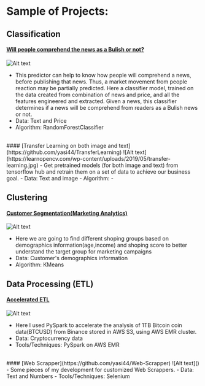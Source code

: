 # Sample of Projects:


## Classification
#### [Will people comprehend the news as a Bulish or not?](https://github.com/yasi44/Classifier_BulishPredictor_NLPCryptoNews_Prices)
![Alt text](https://tse4.mm.bing.net/th?id=OIP.zU3UWFU3dREt9TXVHJmwOAHaEK&pid=Api&P=0&h=180)
- This predictor can help to know how people will comprehend a news, before publishing that news. Thus, a market movement from people reaction may be partially predicted. Here a classifier model, trained on the data created from combination of news and price, and all the features engineered and extracted. Given a news, this classifier determines if a news will be comprehend from readers as a Bulish news or not.
- Data: Text and Price
- Algorithm: RandomForestClassifier
<br/>
#### [Transfer Learning on both image and text](https://github.com/yasi44/TransferLearning)
![Alt text](https://learnopencv.com/wp-content/uploads/2019/05/transfer-learning.jpg)
-  Get pretrained models (for both image and text) from tensorflow hub and retrain them on a set of data to achieve our business goal.
-  Data: Text and image
-  Algorithm: -

## Clustering
#### [Customer Segmentation(Marketing Analytics)](https://github.com/yasi44/Market-Analytics---Customer-Segmentation)
![Alt text](https://tse2.mm.bing.net/th?id=OIP.fWML8gojKp5PnKKjJqBqXwHaEh&pid=Api&P=0&h=180)
- Here we are going to find different shoping groups based on demographics information(age,income) and shoping score to better understand the target group for marketing campaigns
- Data: Customer's demographics information
- Algorithm: KMeans

## Data Processing (ETL)
#### [Accelerated ETL](https://github.com/yasi44/PySpark_Snippets)
![Alt text](https://tse2.mm.bing.net/th?id=OIP.od8CVSZu83bcqG0Trw8N9QHaEL&pid=Api&P=0&h=180)
- Here I used PySpark to accelerate the analysis of 1TB Bitcoin coin data(BTCUSD) from Binance stored in AWS S3, using AWS EMR cluster.
- Data: Cryptocurrency data
- Tools/Techniques: PySpark on AWS EMR
<br/>
#### [Web Scrapper](https://github.com/yasi44/Web-Scrapper)
![Alt text]()
- Some pieces of my development for customized Web Scrappers.
- Data: Text and Numbers
- Tools/Techniques: Selenium



